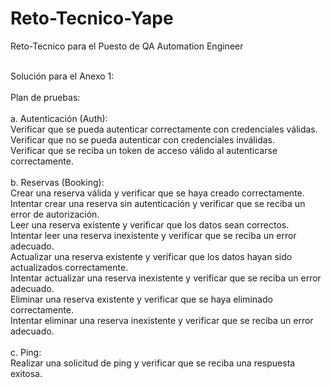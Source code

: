 # Reto-Tecnico-Yape
Reto-Tecnico para el Puesto de QA Automation Engineer

<br>Solución para el Anexo 1:
<br>
<br>Plan de pruebas:
<br>
<br>a. Autenticación (Auth):
<br>Verificar que se pueda autenticar correctamente con credenciales válidas.
<br>Verificar que no se pueda autenticar con credenciales inválidas.
<br>Verificar que se reciba un token de acceso válido al autenticarse correctamente.
<br>
<br>b. Reservas (Booking):
<br>Crear una reserva válida y verificar que se haya creado correctamente.
<br>Intentar crear una reserva sin autenticación y verificar que se reciba un error de autorización.
<br>Leer una reserva existente y verificar que los datos sean correctos.
<br>Intentar leer una reserva inexistente y verificar que se reciba un error adecuado.
<br>Actualizar una reserva existente y verificar que los datos hayan sido actualizados correctamente.
<br>Intentar actualizar una reserva inexistente y verificar que se reciba un error adecuado.
<br>Eliminar una reserva existente y verificar que se haya eliminado correctamente.
<br>Intentar eliminar una reserva inexistente y verificar que se reciba un error adecuado.
<br>
<br>c. Ping:
<br>Realizar una solicitud de ping y verificar que se reciba una respuesta exitosa.
